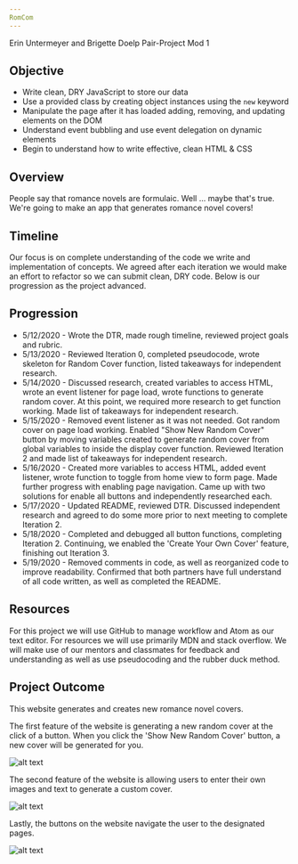 ```yaml
---
RomCom
---
```

Erin Untermeyer and Brigette Doelp Pair-Project Mod 1

## Objective

* Write clean, DRY JavaScript to store our data
* Use a provided class by creating object instances using the `new` keyword
* Manipulate the page after it has loaded adding, removing, and updating elements on the DOM
* Understand event bubbling and use event delegation on dynamic elements
* Begin to understand how to write effective, clean HTML & CSS

## Overview

People say that romance novels are formulaic. Well ... maybe that's true. We're going to make an app that generates romance novel covers!

## Timeline

Our focus is on complete understanding of the code we write and implementation of concepts. We agreed after each iteration we would make an effort to refactor so we can submit clean, DRY code. Below is our progression as the project advanced.

## Progression

* 5/12/2020 - Wrote the DTR, made rough timeline, reviewed project goals and rubric.
* 5/13/2020 - Reviewed Iteration 0, completed pseudocode, wrote skeleton for Random Cover function, listed takeaways for independent research.
* 5/14/2020 - Discussed research, created variables to access HTML, wrote an event listener for page load, wrote functions to generate random cover. At this point, we required more research to get function working. Made list of takeaways for independent research.
* 5/15/2020 - Removed event listener as it was not needed. Got random cover on page load working. Enabled "Show New Random Cover" button by moving variables created to generate random cover from global variables to inside the display cover function. Reviewed Iteration 2 and made list of takeaways for independent research.
* 5/16/2020 - Created more variables to access HTML, added event listener, wrote function to toggle from home view to form page. Made further progress with enabling page navigation. Came up with two solutions for enable all buttons and independently researched each.
* 5/17/2020 - Updated README, reviewed DTR. Discussed independent research and agreed to do some more prior to next meeting to complete Iteration 2.
* 5/18/2020 - Completed and debugged all button functions, completing Iteration 2. Continuing, we enabled the 'Create Your Own Cover' feature, finishing out Iteration 3.
* 5/19/2020 - Removed comments in code, as well as reorganized code to improve readability. Confirmed that both partners have full understand of all code written, as well as completed the README.

## Resources

For this project we will use GitHub to manage workflow and Atom as our text editor. For resources we will use primarily MDN and stack overflow. We will make use of our mentors and classmates for feedback and understanding as well as use pseudocoding and the rubber duck method.

## Project Outcome

This website generates and creates new romance novel covers.

The first feature of the website is generating a new random cover at the click of a button. When you click the 'Show New Random Cover' button, a new cover will be generated for you.

![alt text](https://imgur.com/l7ObC2N)

The second feature of the website is allowing users to enter their own images and text to generate a custom cover.

![alt text](https://imgur.com/RpvR8NH)

Lastly, the buttons on the website navigate the user to the designated pages.

![alt text](https://imgur.com/SukGfLY)
